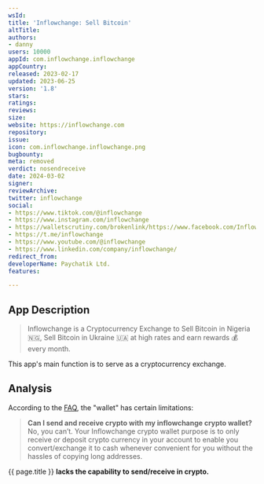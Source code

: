 ```yaml
---
wsId: 
title: 'Inflowchange: Sell Bitcoin'
altTitle: 
authors:
- danny
users: 10000
appId: com.inflowchange.inflowchange
appCountry: 
released: 2023-02-17
updated: 2023-06-25
version: '1.8'
stars: 
ratings: 
reviews: 
size: 
website: https://inflowchange.com
repository: 
issue: 
icon: com.inflowchange.inflowchange.png
bugbounty: 
meta: removed
verdict: nosendreceive
date: 2024-03-02
signer: 
reviewArchive: 
twitter: inflowchange
social:
- https://www.tiktok.com/@inflowchange
- https://www.instagram.com/inflowchange
- https://walletscrutiny.com/brokenlink/https://www.facebook.com/Inflowchange/
- https://t.me/inflowchange
- https://www.youtube.com/@inflowchange
- https://www.linkedin.com/company/inflowchange/
redirect_from: 
developerName: Paychatik Ltd.
features: 

---
```


## App Description

> Inflowchange is a Cryptocurrency Exchange to Sell Bitcoin in Nigeria 🇳🇬, Sell Bitcoin in Ukraine 🇺🇦 at high rates and earn rewards 💰 every month.

This app's main function is to serve as a cryptocurrency exchange.

## Analysis

According to the [FAQ](https://inflowchange.com/), the "wallet" has certain limitations:

> **Can I send and receive crypto with my inflowchange crypto wallet?**
> No, you can’t. Your Inflowchange crypto wallet purpose is to only receive or deposit crypto currency in your account to enable you convert/exchange it to cash whenever convenient for you without the hassles of copying long addresses.

{{ page.title }} **lacks the capability to send/receive in crypto.**